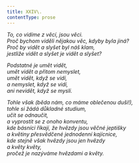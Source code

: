 ```yaml
---
title: XXIV\.
contentType: prose
---
```


_To, co vidíme z věcí, jsou věci.  
Proč bychom viděli nějakou věc, kdyby byla jiná?  
Proč by vidět a slyšet byl náš klam,  
jestliže vidět a slyšet je vidět a slyšet?_

_Podstatné je umět vidět,  
umět vidět a přitom nemyslet,  
umět vidět, když se vidí,  
a nemyslet, když se vidí,  
ani nevidět, když se myslí._

_Tohle však (běda nám, co máme oblečenou duši!),  
tohle si žádá důkladné studium,  
učit se odnaučit,  
a vyprostit se z onoho konventu,  
kde básníci říkají, že hvězdy jsou věčné jeptišky  
a květiny přesvědčené jednodenní kajícnice,  
kde stejně však hvězdy jsou jen hvězdy  
a květy květy,  
pročež je nazýváme hvězdami a květy._

